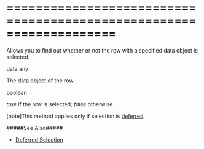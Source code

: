 <!--**
/*-------------------------------------------
    Auto-generated file. Do not modify.
-------------------------------------------

**-->
===================================================================
===================================================================

<!--shortDescription-->
Allows you to find out whether or not the row with a specified data object is selected.
<!--/shortDescription-->

<!--paramName1-->data<!--/paramName1-->
<!--paramType1-->any<!--/paramType1-->
<!--paramDescription1-->
The data object of the row.
<!--/paramDescription1-->

<!--returnType-->boolean<!--/returnType-->
<!--returnDescription-->
<i>true</i> if the row is selected; <i>false</i> otherwise.
<!--/returnDescription-->

<!--fullDescription-->

[note]This method applies only if selection is [deferred](/Documentation/ApiReference/UI_Widgets/dxDataGrid/Configuration/selection/#deferred).

#####See Also#####
- [Deferred Selection](/Documentation/Guide/Widgets/DataGrid/Features_for_Remote_Data/Deferred_Selection/)

<!--/fullDescription-->